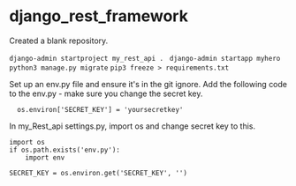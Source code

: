 # django_rest_framework

Created a blank repository. 

```django-admin startproject my_rest_api . ```
```django-admin startapp myhero ```
```python3 manage.py migrate```
```pip3 freeze > requirements.txt```

Set up an env.py file and ensure it's in the git ignore.
Add the following code to the env.py - make sure you change the secret key.

```import os 
  os.environ['SECRET_KEY'] = 'yoursecretkey'
```

In my_Rest_api settings.py, import os and change secret key to this.
```
import os
if os.path.exists('env.py'):
    import env

SECRET_KEY = os.environ.get('SECRET_KEY', '')
```

